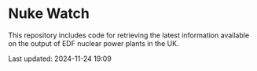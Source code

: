 # Nuke Watch

This repository includes code for retrieving the latest information available on the output of EDF nuclear power plants in the UK.

Last updated: 2024-11-24 19:09